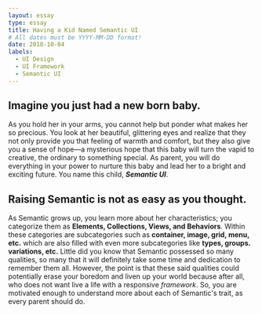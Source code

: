 ```yaml
---
layout: essay
type: essay
title: Having a Kid Named Semantic UI
# All dates must be YYYY-MM-DD format!
date: 2018-10-04
labels:
  - UI Design
  - UI Framework
  - Semantic UI
---
```


## Imagine you just had a new born baby.

As you hold her in your arms, you cannot help but ponder what makes her so precious. You look at her beautiful, glittering eyes and realize that they not only provide you that feeling of warmth and comfort, but they also give you a sense of hope—a mysterious hope that this baby will turn the vapid to creative, the ordinary to something special. As parent, you will do everything in your power to nurture this baby and lead her to a bright and exciting future. You name this child, ***Semantic UI***.

## Raising Semantic is not as easy as you thought.

As Semantic grows up, you learn more about her characteristics; you categorize them as **Elements, Collections, Views, and Behaviors**. Within these categories are subcategories such as **container, image, grid, menu, etc.** which are also filled with even more subcategories like **types, groups. variations, etc.** Little did you know that Semantic possessed so many qualities, so many that it will definitely take some time and dedication to remember them all. However, the point is that these said qualities could potentially erase your boredom and liven up your world because after all, who does not want live a life with a responsive *framework*. So, you are motivated enough to understand more about each of Semantic's trait, as every parent should do.
